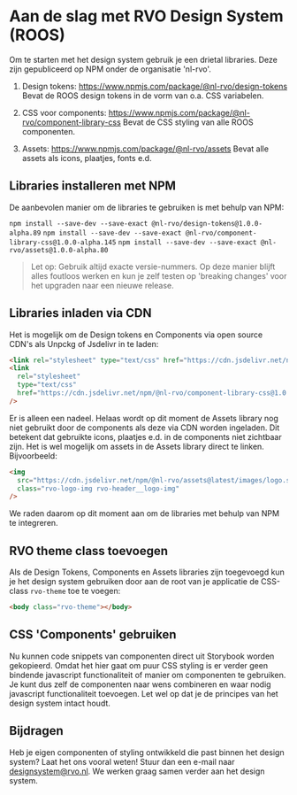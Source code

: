 <!-- @license CC0-1.0 -->

# Aan de slag met RVO Design System (ROOS)

Om te starten met het design system gebruik je een drietal libraries.
Deze zijn gepubliceerd op NPM onder de organisatie 'nl-rvo'.

1. Design tokens: <https://www.npmjs.com/package/@nl-rvo/design-tokens>
   Bevat de ROOS design tokens in de vorm van o.a. CSS variabelen.

2. CSS voor components: <https://www.npmjs.com/package/@nl-rvo/component-library-css>
   Bevat de CSS styling van alle ROOS componenten.

3. Assets: <https://www.npmjs.com/package/@nl-rvo/assets>
   Bevat alle assets als icons, plaatjes, fonts e.d.

## Libraries installeren met NPM

De aanbevolen manier om de libraries te gebruiken is met behulp van NPM:

`npm install --save-dev --save-exact @nl-rvo/design-tokens@1.0.0-alpha.89`
`npm install --save-dev --save-exact @nl-rvo/component-library-css@1.0.0-alpha.145`
`npm install --save-dev --save-exact @nl-rvo/assets@1.0.0-alpha.80`

> Let op: Gebruik altijd exacte versie-nummers. Op deze manier blijft alles foutloos werken en kun je zelf testen op 'breaking changes' voor het upgraden naar een nieuwe release.

## Libraries inladen via CDN

Het is mogelijk om de Design tokens en Components via open source CDN's als Unpckg of Jsdelivr in te laden:

```html
<link rel="stylesheet" type="text/css" href="https://cdn.jsdelivr.net/npm/@nl-rvo/design-tokens@1.0.0-alpha.89" />
<link
  rel="stylesheet"
  type="text/css"
  href="https://cdn.jsdelivr.net/npm/@nl-rvo/component-library-css@1.0.0-alpha.145"
/>
```

Er is alleen een nadeel. Helaas wordt op dit moment de Assets library nog niet gebruikt door de components als deze via CDN worden ingeladen. Dit betekent dat gebruikte icons, plaatjes e.d. in de components niet zichtbaar zijn.
Het is wel mogelijk om assets in de Assets library direct te linken. Bijvoorbeeld:

```html
<img
  src="https://cdn.jsdelivr.net/npm/@nl-rvo/assets@latest/images/logo.svg"
  class="rvo-logo-img rvo-header__logo-img"
/>
```

We raden daarom op dit moment aan om de libraries met behulp van NPM te integreren.

## RVO theme class toevoegen

Als de Design Tokens, Components en Assets libraries zijn toegevoegd kun je het design system gebruiken door aan de root van je applicatie de CSS-class `rvo-theme` toe te voegen:

```html
<body class="rvo-theme"></body>
```

## CSS 'Components' gebruiken

Nu kunnen code snippets van componenten direct uit Storybook worden gekopieerd. Omdat het hier gaat om puur CSS styling is er verder geen bindende javascript functionaliteit of manier om componenten te gebruiken. Je kunt dus zelf de componenten naar wens combineren en waar nodig javascript functionaliteit toevoegen. Let wel op dat je de principes van het design system intact houdt.

## Bijdragen

Heb je eigen componenten of styling ontwikkeld die past binnen het design system? Laat het ons vooral weten!
Stuur dan een e-mail naar [designsystem@rvo.nl](mailto:designsystem@rvo.nl).
We werken graag samen verder aan het design system.
